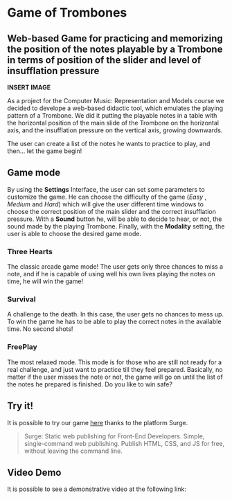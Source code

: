 # Game of Trombones
## Web-based Game for practicing and memorizing the position of the notes playable by a Trombone in terms of position of the slider and level of insufflation pressure

**INSERT IMAGE**

As a project for the Computer Music: Representation and Models course we decided to develope a web-based didactic tool, which emulates the playing pattern of a Trombone. We did it putting the playable notes in a table with the horizontal position of the main slide of the Trombone on the horizontal axis, and the insufflation pressure on the vertical axis, growing downwards.

The user can create a list of the notes he wants to practice to play, and then... let the game begin!

## Game mode

By using the **Settings** Interface, the user can set some parameters to customize the game. He can choose the difficulty of the game (*Easy*
, *Medium* and *Hard*) which will give the user different time windows to choose the correct position of the main slider and the correct insufflation pressure. With a **Sound** button he, will be able to decide to hear, or not, the sound made by the playing Trombone. Finally, with the **Modality** setting, the user is able to choose the desired game mode.

### Three Hearts

The classic arcade game mode! The user gets only three chances to miss a note, and if he is capable of using well his own lives playing the notes on time, he will win the game!

### Survival

A challenge to the death. In this case, the user gets no chances to mess up. To win the game he has to be able to play the correct notes in the available time. No second shots!

### FreePlay

The most relaxed mode. This mode is for those who are still not ready for a real challenge, and just want to practice till they feel prepared. Basically, no matter if the user misses the note or not, the game will go on until the list of the notes he prepared is finished. Do you like to win safe? 

## Try it!

It is possible to try our game [here]() thanks to the platform Surge.

>Surge: Static web publishing for Front-End Developers. Simple, single-command web publishing. Publish HTML, CSS, and JS for free, without leaving the command line.

## Video Demo

It is possible to see a demonstrative video at the following link: 

